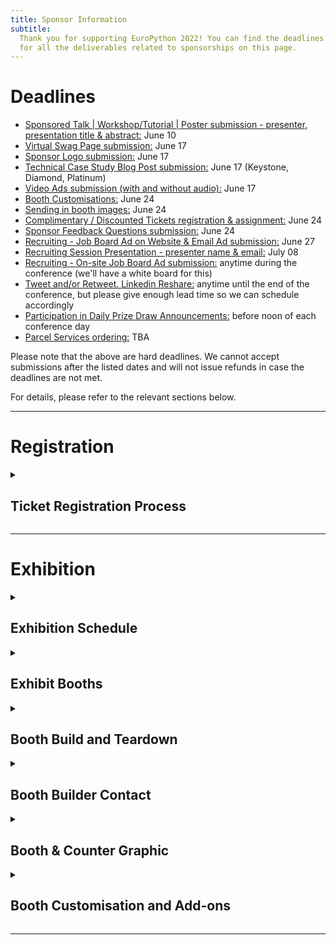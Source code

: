 ```yaml
---
title: Sponsor Information
subtitle:
  Thank you for supporting EuroPython 2022! You can find the deadlines and specs
  for all the deliverables related to sponsorships on this page.
---
```


# Deadlines

<ul>
 <li><a href="#"> Sponsored Talk | Workshop/Tutorial | Poster submission - presenter, presentation title & abstract:</a> June 10</li>
 <li><a href="#"> Virtual Swag Page submission:</a> June 17 </li>
 <li><a href="#"> Sponsor Logo submission:</a> June 17 </li>
 <li><a href="#"> Technical Case Study Blog Post submission:</a> June 17 (Keystone, Diamond, Platinum) </li>
 <li><a href="#"> Video Ads submission (with and without audio):</a> June 17 </li>
 <li><a href="#exhibition"> Booth Customisations:</a> June 24 </li>
 <li><a href="#exhibition"> Sending in booth images:</a> June 24 </li>
 <li><a href="#registration"> Complimentary / Discounted Tickets registration & assignment:</a> June 24 </li>
 <li><a href="#"> Sponsor Feedback Questions submission:</a> June 24 </li>
 <li><a href="#"> Recruiting - Job Board Ad on Website & Email Ad submission:</a> June 27 </li>
 <li><a href="#"> Recruiting Session Presentation - presenter name & email:</a> July 08 </li>
 <li><a href="#"> Recruiting - On-site Job Board Ad submission:</a> anytime during the conference (we'll have a white board for this) </li>
 <li><a href="#"> Tweet and/or Retweet. Linkedin Reshare:</a> anytime until the end of the conference, but please give enough lead time so we can schedule accordingly </li>
 <li><a href="#"> Participation in Daily Prize Draw Announcements:</a> before noon of each conference day </li>
 <li><a href="#"> Parcel Services ordering:</a> TBA </li>
</ul>

Please note that the above are hard deadlines. We cannot accept submissions after the listed dates and will not issue refunds in case the deadlines are not met.

For details, please refer to the relevant sections below.

---
# Registration
<details>
  <summary><h2>Ticket Registration Process</h2></summary>

  -  Purchase all the complimentary / discounted tickets in bulk by using the voucher links sent to you. They will be sent out to the sponsor representative. Please follow the direct email instructions and purchase all of the tickets you are entitled to.

  - Assign tickets: Assign the tickets to every team member that you have chosen to attend the conference. You can assign them by changing your order details after you make the order. Click the order URL in your order confirmation email from [support@pretix.eu](support@pretix.eu) with *Subject: Your order: XXXX* and amend accordingly.

  ***Deadline*** for registering and assigning the tickets: ***June 27***

</details>

---

# Exhibition
<details>
  <summary><h2>Exhibition Schedule</h2></summary>

**Exhibit Days**: during the three main conference days: **Wednesday to Friday, 13-17 July 2022**.
**Exhibit Hours**: 9:00 - 18:00 on Wednesday & Thursday; 9:00 - 17:00 on Friday.

All booths should be staffed at least during the official breaks. It is highly recommended that they will be staffed during the opening hours, especially the more prominent ones, such as Keystone and Diamond.

</details>

<details>
  <summary><h2>Exhibit Booths</h2></summary>
  Sponsors of Silver and above will all be assigned a booth, ranging from 6-56 sqm depending on the package.

  *** Please refer to the [EuroPython 2022 - Exhibit Booths.pdf](https://drive.google.com/file/d/1k2m9t445G4tpMON1VlGIg-SSgYTsQy5m/view?usp=sharing) for mockups and what is included in your booth, as part of your sponsorship package. ***
</details>

<details>
  <summary><h2>Booth Build and Teardown</h2></summary>

  - Build Time: Tuesday 8:00-16:00; sponsors can enter between 16:00-18:00
  - Teardown Time: Friday 17:00; nobody allowed after the teardown starts.

</details>

<details>
  <summary><h2>Booth Builder Contact</h2></summary>
  We have contracted OBExpo to set up and manage the booths. You can reach out to Tony O'Brien with your booth related questions: <a href = "tony@obexpo.ie">tony@obexpo.ie</a>

</details>

<details>
  <summary><h2>Booth & Counter Graphic</h2></summary>

  **Booth graphic**: All booths include a Wall Banner Graphic that covers the entire back wall of your booth. It is highly recommended that you submit a company specific custom graphic for your booth.

  Note: these wall banners with your graphic can be taken down afterwards for future reuse.

  **Counter graphic**: All booths include at least one counter. Depending on the booth level, the amount and size can range. It is highly recommended that you submit a company specific custom graphic for the counter(s).

  Should you choose not to submit your own graphic, a default EuroPython Society one will be provided.

  **Graphic Submission Guide**
  Graphics should be submitted directly to OBExpo, as specified below:

  - Please refer to [EuroPython 2022 - Exhibit Booths.pdf](https://drive.google.com/file/d/1k2m9t445G4tpMON1VlGIg-SSgYTsQy5m/view?usp=sharing) for the dimensions of the back wall of your booth, and of the counter(s).

  - Refer to [EuroPython 2022- Booth Order Forms.pdf](https://drive.google.com/file/d/1IhBXgiTWqkH4Pbo100vGHHzj-ZY-CEAl/view?usp=sharing) page 7 - artwork for file and delivery specifications.

  Note: OBExpo has specifically asked us to emphasise that emailing or using WeTransfer or YouSendit are their preferred methods of sending the files. Permission based file sharing systems such as Google Drive or OneDrive are less preferred.

  **Submission Channel**: Contact Tony from OBExpo contact: <a href = "tony@obexpo.ie">tony@obexpo.ie</a>

</details>



<details>
  <summary><h2>Booth Customisation and Add-ons</h2></summary>
  All booth graphics can be upgraded from the default Wall Banner Graphic to Stretched Graphics.

  There are other add-ons you can order, such as TV sets and furniture for your booth.

  For all upgrades and add-on orders, please fill in the [EuroPython 2022- Booth Order Forms.pdf](https://drive.google.com/file/d/1IhBXgiTWqkH4Pbo100vGHHzj-ZY-CEAl/view?usp=sharing) and contact Tony O’Brien from OBExpo directly: <a href = "tony@obexpo.ie">tony@obexpo.ie</a>

  **Deadline** for ordering booth customisation and addons: **Friday 24 June**. A 30% surcharge will apply afterwards.

  **Submission Channel**: Contact Tony from OBExpo contact: <a href = "tony@obexpo.ie">tony@obexpo.ie</a>
</details>

---
